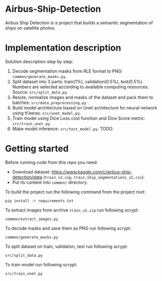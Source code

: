 # Airbus-Ship-Detection

Airbus Ship Detection is a project that builds a semantic segmentation of ships on satellite photos.

# Implementation description 

 Solution description step by step:

1. Decode segmentation masks from RLE format to PNG: `common/generate_masks.py`.
2. Split dataset into 3 parts: train(1%), validation(0.5%), test(0.5%). Numbers are selected according to available computing resources. Source: `src/split_data.py`.
3. Resize, normalize images and masks of the dataset and pack them to batches: `src/data_preprocessing.py` .
4. Build model architecture based on Unet architecture for neural network using tf.keras: `src/unet_model.py`.
5. Train model using Dice Loss cost function and Dice Score metric: `src/train_unet.py`.
6. Make model inference: `src/test_model.py`. TODO.

# Getting started

Before running code from this repo you need:
* Download dataset: https://www.kaggle.com/c/airbus-ship-detection/data (`train_v2.zip`, `train_ship_segmentations_v2.csv`).
* Put its content into `common/` directory.

To build the project run the following command from the project root: 
```
pip install -r requirements.txt
```

To extract images from archive `train_v2.zip` run following scrypt:
```
common/extract_images.py
```
To decode masks and save them as PNG run following scrypt:
```
common/generate_masks.py
```
To split dataset on train, validation, test run following scrypt:
```
src/split_data.py
```
To train model run following scrypt:
```
src/train_unet.py
```